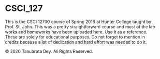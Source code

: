 # CSCI_127

This is the CSCI 12700 course of Spring 2018 at Hunter College taught by Prof. St. John.
This was a pretty straightforward course and most of the lab works and homeworks 
have been uploaded here. Use it as a reference. These are solely for educational purposes.
Do not forget to mention in credits because a lot of dedication and hard effort was needed 
to do it.

© 2020 Tanubrata Dey. All Rights Reserved.
